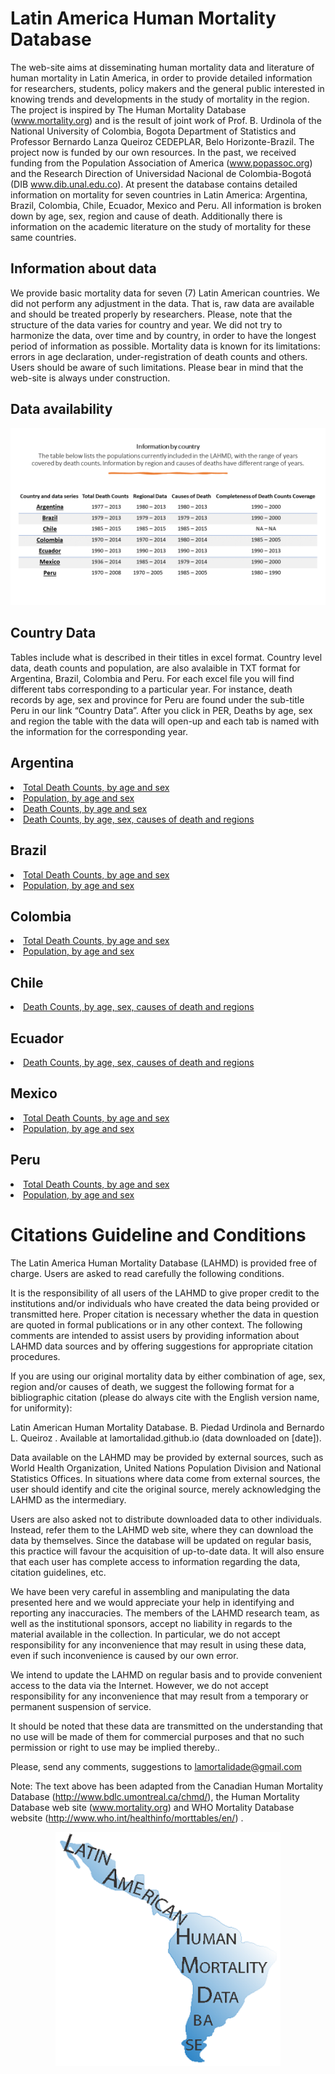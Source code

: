 # Latin America Human Mortality Database
The web-site aims at disseminating human mortality data and literature of human mortality in Latin America, in order to provide detailed information for researchers, students, policy makers and the general public interested in knowing trends and developments in the study of mortality in the region. The project is inspired by The Human Mortality Database (www.mortality.org) and is the result of joint work of Prof. B. Urdinola of the National University of Colombia, Bogota Department of Statistics and Professor Bernardo Lanza Queiroz CEDEPLAR, Belo Horizonte-Brazil. The project now is funded by our own resources. In the past, we received funding from the Population Association of America (www.popassoc.org) and the Research Direction of  Universidad Nacional de Colombia-Bogotá (DIB www.dib.unal.edu.co).  At present the database contains detailed information on mortality for seven countries in Latin America: Argentina, Brazil, Colombia, Chile, Ecuador, Mexico and Peru. All information is broken down by age, sex, region and cause of death. Additionally there is information on the academic literature on the study of mortality for these same countries.

## Information about data
We provide basic mortality data for seven (7) Latin American countries. We did not perform any adjustment in the data. That is, raw data are available and should be treated properly by researchers. Please, note that the structure of the data varies for country and year. We did not try to harmonize the data, over time and by country, in order to have the longest period of information as possible. Mortality data is known for its limitations: errors in age declaration, under-registration of death counts and others. Users should be aware of such limitations. Please bear in mind that the web-site is always under construction.

## Data availability

<p align="center">
  <img src="table_LAHMD.png" alt="Size Limit CLI" width="720">
</p>

## Country Data
Tables include what is described in their titles in excel format. Country level data, death counts and population, are also avalaible in TXT format for Argentina, Brazil, Colombia and Peru. For each excel file you will find different tabs corresponding to a particular year. For instance, death records by age, sex and province for Peru are found under the sub-title Peru in our link “Country Data”. After you click in PER, Deaths by age, sex and region the table with the data will open-up and each tab is named with the information for the corresponding year.


## Argentina
<li><a href="https://github.com/lamortalidad/lamortalidad.github.io/blob/68ec3005ee377c4aca20a3d3f7d22309707ebe81/data/Argentina_Deaths.txt"> Total Death Counts, by age and sex </a></li>

<li><a href="https://github.com/lamortalidad/lamortalidad.github.io/blob/ba0c79f889ef1c99a59484a14ad180ad16bfd966/data/Argentina_Population.txt"> Population, by age and sex </a></li>

<li><a href="https://github.com/lamortalidad/lamortalidad.github.io/blob/e007bd3f68f05e1f33b6cd7d38adbef6170f1a5b/data/SEX-AGE_ARG.xlsx"> Death Counts, by age and sex </a></li>

<li><a href="https://github.com/lamortalidad/lamortalidad.github.io/blob/ed4e8c2402cd5a3542f962d3640ffb9fec8ce3de/data/SEX-AGE-REGION-CAUSE-ARG.xlsx"> Death Counts, by age, sex, causes of death and regions </a></li>

## Brazil 

<li><a href="https://github.com/lamortalidad/lamortalidad.github.io/blob/be3509a5fed0210d0e8bc2429038e08e52c568d8/data/Brazil_Deaths.txt"> Total Death Counts, by age and sex </a></li>

<li><a href="https://github.com/lamortalidad/lamortalidad.github.io/blob/51a7e0da3ec7bac814d7d69e0e79cf204d0d405c/data/Brazil_Population.txt"> Population, by age and sex </a></li>


## Colombia

<li><a href="https://github.com/lamortalidad/lamortalidad.github.io/blob/e4e24230d296e2a5d2f6e93f797df17d5c5ccf9b/data/Colombia_Deaths.txt"> Total Death Counts, by age and sex </a></li>

<li><a href="https://github.com/lamortalidad/lamortalidad.github.io/blob/aa6f98a24caf96f3aa18e1d9ae73f4b210e9a555/data/Colombia_Population.txt"> Population, by age and sex </a></li>


## Chile

<li><a href="https://github.com/lamortalidad/lamortalidad.github.io/blob/4da49a27f296e8295d055d4f9ac939b0f3bd191e/data/SEX-AGE-REGIONS-CAUSE_CHI.xlsx"> Death Counts, by age, sex, causes of death and regions </a></li>

## Ecuador

<li><a href="https://github.com/lamortalidad/lamortalidad.github.io/blob/f46cf0075deda8c249df7706c99cb42143ab32b8/data/SEX-AGE-REGION-_-CAUSE_ECU.xlsx"> Death Counts, by age, sex, causes of death and regions </a></li>


## Mexico 

<li><a href="https://github.com/lamortalidad/lamortalidad.github.io/blob/6b7115eac9c4bda383bbe889ba0ee9cb2b59d844/data/Mexico_Deaths.txt"> Total Death Counts, by age and sex </a></li>

<li><a href="https://github.com/lamortalidad/lamortalidad.github.io/blob/e2155fcf9ea7f86db81613c9e0139ed09472685a/data/Mexico_Population.txt"> Population, by age and sex  </a></li>

## Peru

<li><a href="https://github.com/lamortalidad/lamortalidad.github.io/blob/970d440867a6d142d44f1820b6a7fb7d85d73db9/data/Peru_Deaths.txt"> Total Death Counts, by age and sex </a></li>

<li><a href="https://github.com/lamortalidad/lamortalidad.github.io/blob/432cf68df8c58b8cf9d270e0c7268ae73750d627/data/Peru_Population.txt"> Population, by age and sex  </a></li>

# Citations Guideline and Conditions

The Latin America Human Mortality Database (LAHMD) is provided free of charge. Users are asked to read carefully the following conditions.

It is the responsibility of all users of the LAHMD to give proper credit to the institutions and/or individuals who have created the data being provided or transmitted here. Proper citation is necessary whether the data in question are quoted in formal publications or in any other context. The following comments are intended to assist users by providing information about LAHMD data sources and by offering suggestions for appropriate citation procedures.

If you are using our original mortality data by either combination of age, sex, region and/or causes of death, we suggest the following format for a bibliographic citation (please do always cite with the English version name, for uniformity):

Latin American Human Mortality Database. B. Piedad Urdinola and Bernardo L. Queiroz . Available at lamortalidad.github.io (data downloaded on [date]).

Data available on the LAHMD may be provided by external sources, such as World Health Organization, United Nations Population Division and National Statistics Offices. In situations where data come from external sources, the user should identify and cite the original source, merely acknowledging the LAHMD as the intermediary.

Users are also asked not to distribute downloaded data to other individuals. Instead, refer them to the LAHMD web site, where they can download the data by themselves. Since the database will be updated on regular basis, this practice will favour the acquisition of up-to-date data. It will also ensure that each user has complete access to information regarding the data, citation guidelines, etc.

We have been very careful in assembling and manipulating the data presented here and we would appreciate your help in identifying and reporting any inaccuracies. The members of the LAHMD research team, as well as the institutional sponsors, accept no liability in regards to the material available in the collection. In particular, we do not accept responsibility for any inconvenience that may result in using these data, even if such inconvenience is caused by our own error.

We intend to update the LAHMD on regular basis and to provide convenient access to the data via the Internet. However, we do not accept responsibility for any inconvenience that may result from a temporary or permanent suspension of service.

It should be noted that these data are transmitted on the understanding that no use will be made of them for commercial purposes and that no such permission or right to use may be implied thereby..

Please, send any comments, suggestions to lamortalidade@gmail.com

Note: The text above has been adapted from the Canadian Human Mortality Database (http://www.bdlc.umontreal.ca/chmd/), the Human Mortality Database web site (www.mortality.org) and WHO Mortality Database website (http://www.who.int/healthinfo/morttables/en/) .


<p align="center">
  <img src="lamortalidad_v1.png" alt="Size Limit CLI" width="360">
</p>



